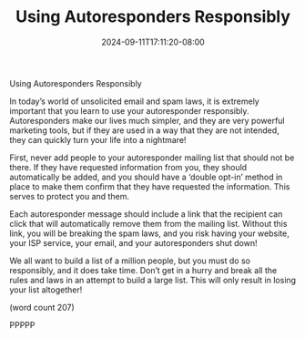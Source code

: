 ﻿---
title: "Using Autoresponders Responsibly"
date: 2024-09-11T17:11:20-08:00
description: "Autoresponders Tips for Web Success"
featured_image: "/images/Autoresponders.jpg"
tags: ["Autoresponders"]
---

Using Autoresponders Responsibly

In today’s world of unsolicited email and spam laws, it is extremely important that you learn to use your autoresponder responsibly. Autoresponders make our lives much simpler, and they are very powerful marketing tools, but if they are used in a way that they 
are not intended, they can quickly turn your life into a nightmare!

First, never add people to your autoresponder mailing list that should not be there. If they have requested information from you, they 
should automatically be added, and you should have a ‘double opt-in’ method in place to make them confirm that they have 
requested the information. This serves to protect you and them.

Each autoresponder message should include a link that the recipient can click that will automatically remove them from the mailing 
list. Without this link, you will be breaking the spam laws, and you risk having your website, your ISP service, your email, and your autoresponders shut down!

We all want to build a list of a million people, but you must do so responsibly, and it does take time. Don’t get in a hurry and break 
all the rules and laws in an attempt to build a large list. This will only result in losing your list altogether!

(word count 207)

PPPPP

